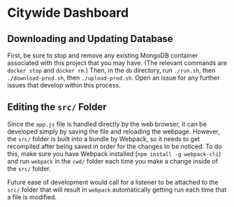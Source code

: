 Citywide Dashboard
==================

Downloading and Updating Database
---------------------------------

First, be sure to stop and remove any existing MongoDB container associated
with this project that you may have.
(The relevant commands are `docker stop` and `docker rm`.)
Then, in the `db` directory, run `./run.sh`, then `./download-prod.sh`,
then `./upload-prod.sh`.
Open an issue for any further issues that develop within this process.

Editing the `src/` Folder
-------------------------

Since the `app.js` file is handled directly by the web browser, it can be
developed simply by saving the file and reloading the webpage.
However, the `src/` folder is built into a bundle by Webpack, so it needs
to get recompiled after being saved in order for the changes to be noticed.
To do this, make sure you have Webpack installed (`npm install -g webpack-cli`)
and run `webpack` in the `cwd/` folder each time you make a change inside of the
`src/` folder.

Future ease of development would call for a listener to be attached to the `src/`
folder that will result in `webpack` automatically getting run each time that
a file is modified.
